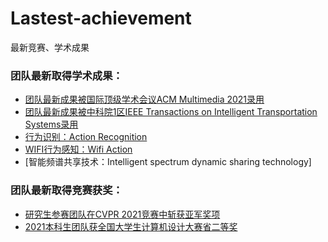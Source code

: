 # Lastest-achievement
最新竞赛、学术成果

### 团队最新取得学术成果：
+ [团队最新成果被国际顶级学术会议ACM Multimedia 2021录用](https://2021.acmmm.org/)
+ [团队最新成果被中科院1区IEEE Transactions on Intelligent Transportation Systems录用](https://github.com/NjtechCVLab/Level_2/tree/main/Crowd_Counting)
+ [行为识别：Action Recognition](https://github.com/NjtechCVLab/Level_2/tree/main/Action_Recognition)
+ [WIFI行为感知：Wifi Action](https://github.com/NjtechCVLab/Level_2/tree/main/Wifi_Action)
+ [智能频谱共享技术：Intelligent spectrum dynamic sharing technology]

### 团队最新取得竞赛获奖：
+ [研究生参赛团队在CVPR 2021竞赛中斩获亚军奖项](https://github.com/NjtechCVLab/Lastest-achievement/blob/main/CVPR2021_Chanllenge.png)
+ [2021本科生团队获全国大学生计算机设计大赛省二等奖](https://github.com/NjtechCVLab/Lastest-achievement/blob/main/2021_computer_design_JS.jpg)



